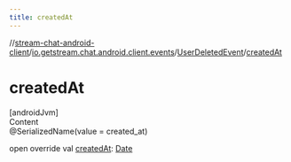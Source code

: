 ```yaml
---
title: createdAt
---
```

//[stream-chat-android-client](../../../index.md)/[io.getstream.chat.android.client.events](../index.md)/[UserDeletedEvent](index.md)/[createdAt](createdAt.md)



# createdAt  
[androidJvm]  
Content  
@SerializedName(value = created_at)  
  
open override val [createdAt](createdAt.md): [Date](https://developer.android.com/reference/kotlin/java/util/Date.html)  



